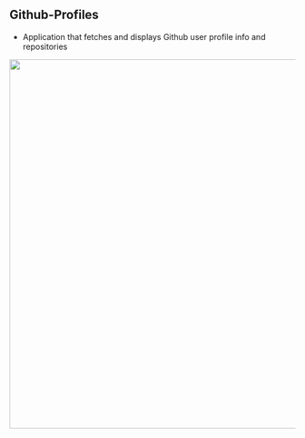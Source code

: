 ## Github-Profiles
* Application that fetches and displays Github user profile info and repositories

<img src="https://github.com/gauriruhal/Projects-Using-HTML-CSS-JavaScript/blob/main/github-profiles/Screenshot%20(182).png" width="650">
